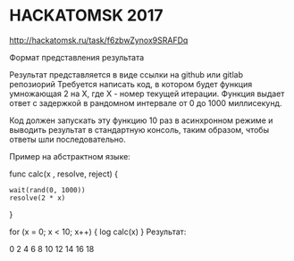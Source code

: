 # HACKATOMSK 2017
http://hackatomsk.ru/task/f6zbwZynox9SRAFDq

Формат представления результата

Результат представляется в виде ссылки на github или gitlab репозиорий
Требуется написать код, в котором будет функция умножающая 2 на X, где X - номер текущей итерации. Функция выдает ответ с задержкой в рандомном интервале от 0 до 1000 миллисекунд.

Код должен запускать эту функцию 10 раз в асинхронном режиме и выводить результат в стандартную консоль, таким образом, чтобы ответы шли последовательно.

Пример на абстрактном языке:

func calc(x , resolve, reject) {

    wait(rand(0, 1000))
    resolve(2 * x)
}

for (x = 0; x < 10; x++) {
    log calc(x)
}
Результат:

0 
2 
4 
6 
8 
10 
12 
14 
16 
18 
